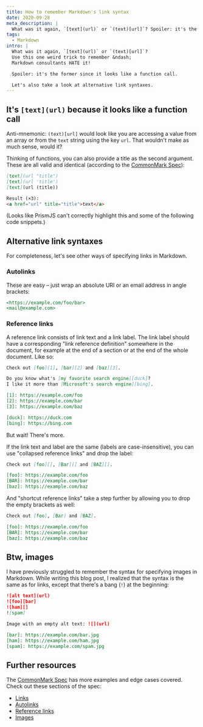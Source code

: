 ```yaml
---
title: How to remember Markdown's link syntax
date: 2020-09-28
meta_description: |
  What was it again, `[text](url)` or `(text)[url]`? Spoiler: it's the former since it looks like a function call.
tags:
  - Markdown
intro: |
  What was it again, `[text](url)` or `(text)[url]`?
  Use this one weird trick to remember &ndash;
  Markdown consultants HATE it!

  Spoiler: it's the former since it looks like a function call.

  Let's also take a look at alternative link syntaxes.
---
```


## It's `[text](url)` because it looks like a function call

Anti-mnemonic:
`(text)[url]` would look like you are accessing a value
from an array or from the `text` string
using the key `url`.
That wouldn't make as much sense, would it?

Thinking of functions,
you can also provide a title as the second argument.
These are all valid and identical
(according to the [CommonMark Spec](https://spec.commonmark.org/0.29/)):

```md
[text](url "title")
[text](url 'title')
[text](url (title))

Result (×3):
<a href="url" title="title">text</a>
```

(Looks like PrismJS can't correctly highlight this and some of the following code snippets.)

## Alternative link syntaxes

For completeness,
let's see other ways of specifying links in Markdown.

### Autolinks

These are easy &ndash;
just wrap an absolute URI or an email address in angle brackets:

```md
<https://example.com/foo/bar>
<mail@example.com>
```

### Reference links

A reference link consists of link text and a link label.
The link label should have a corresponding "link reference definition" somewhere in the document,
for example at the end of a section or at the end of the whole document.
Like so:

```md
Check out [foo][1], [bar][2] and [baz][3].

Do you know what's [my favorite search engine][duck]?
I like it more than [Microsoft's search engine][bing].

[1]: https://example.com/foo
[2]: https://example.com/bar
[3]: https://example.com/baz

[duck]: https://duck.com
[bing]: https://bing.com
```

But wait! There's more.

If the link text and label are the same
(labels are case-insensitive),
you can use "collapsed reference links" and drop the label:

```md
Check out [foo][], [Bar][] and [BAZ][].

[foo]: https://example.com/foo
[BAR]: https://example.com/bar
[baz]: https://example.com/baz
```

And "shortcut reference links" take a step further by allowing you to drop the empty brackets as well:

```md
Check out [foo], [Bar] and [BAZ].

[foo]: https://example.com/foo
[BAR]: https://example.com/bar
[baz]: https://example.com/baz
```

## Btw, images

I have previously struggled to remember the syntax for specifying images in Markdown.
While writing this blog post,
I realized that the syntax is the same as for links,
except that there's a bang (`!`) at the beginning:

```md
![alt text](url)
![foo][bar]
![ham][]
![spam]

Image with an empty alt text: ![](url)

[bar]: https://example.com/bar.jpg
[ham]: https://example.com/ham.jpg
[spam]: https://example.com/spam.jpg
```

## Further resources

The [CommonMark Spec](https://spec.commonmark.org/0.29/) has more examples and edge cases covered.
Check out these sections of the spec:

- [Links](https://spec.commonmark.org/0.29/#links)
- [Autolinks](https://spec.commonmark.org/0.29/#autolinks)
- [Reference links](https://spec.commonmark.org/0.29/#reference-link)
- [Images](https://spec.commonmark.org/0.29/#images)
